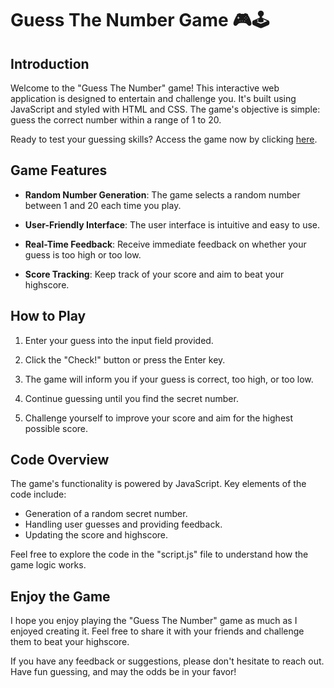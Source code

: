 # Guess The Number Game 🎮🕹️

## Introduction

Welcome to the "Guess The Number" game! This interactive web application is designed to entertain and challenge you. It's built using JavaScript and styled with HTML and CSS. The game's objective is simple: guess the correct number within a range of 1 to 20. 

Ready to test your guessing skills? Access the game now by clicking [here](https://guess-the-numberrr.netlify.app/).

## Game Features

- **Random Number Generation**: The game selects a random number between 1 and 20 each time you play.

- **User-Friendly Interface**: The user interface is intuitive and easy to use.

- **Real-Time Feedback**: Receive immediate feedback on whether your guess is too high or too low.

- **Score Tracking**: Keep track of your score and aim to beat your highscore.

## How to Play

1. Enter your guess into the input field provided.

2. Click the "Check!" button or press the Enter key.

3. The game will inform you if your guess is correct, too high, or too low.

4. Continue guessing until you find the secret number.

5. Challenge yourself to improve your score and aim for the highest possible score.

## Code Overview

The game's functionality is powered by JavaScript. Key elements of the code include:

- Generation of a random secret number.
- Handling user guesses and providing feedback.
- Updating the score and highscore.

Feel free to explore the code in the "script.js" file to understand how the game logic works.

## Enjoy the Game

I hope you enjoy playing the "Guess The Number" game as much as I enjoyed creating it. Feel free to share it with your friends and challenge them to beat your highscore.

If you have any feedback or suggestions, please don't hesitate to reach out. Have fun guessing, and may the odds be in your favor!
